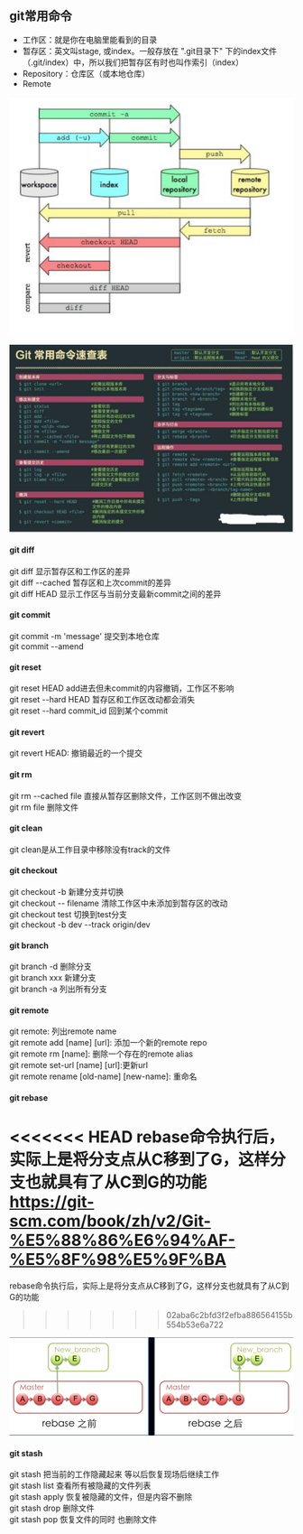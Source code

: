 ## git常用命令
* 工作区：就是你在电脑里能看到的目录
* 暂存区：英文叫stage, 或index。一般存放在 ".git目录下" 下的index文件（.git/index）中，所以我们把暂存区有时也叫作索引（index）
* Repository：仓库区（或本地仓库）
* Remote

![](assets/799705ed.png)

![](assets/295d96d6.png)

#### git diff  
git diff 显示暂存区和工作区的差异  
git diff --cached 暂存区和上次commit的差异  
git diff HEAD  显示工作区与当前分支最新commit之间的差异  
#### git commit 
git commit -m 'message' 提交到本地仓库  
git commit --amend 
#### git reset
git reset HEAD  add进去但未commit的内容撤销，工作区不影响  
git reset --hard HEAD 暂存区和工作区改动都会消失  
git reset --hard commit_id 回到某个commit
#### git revert
git revert HEAD: 撤销最近的一个提交
#### git rm
git rm --cached file 直接从暂存区删除文件，工作区则不做出改变  
git rm file  删除文件 
#### git clean 
git clean是从工作目录中移除没有track的文件
#### git checkout
git checkout -b 新建分支并切换  
git checkout -- filename 清除工作区中未添加到暂存区的改动   
git checkout test 切换到test分支  
git checkout -b dev --track origin/dev 
#### git branch
git branch -d 删除分支  
git branch xxx 新建分支  
git branch -a 列出所有分支 
#### git remote  
git remote: 列出remote name  
git remote add [name] [url]: 添加一个新的remote repo  
git remote rm [name]: 删除一个存在的remote alias  
git remote set-url [name] [url]:更新url  
git remote rename [old-name] [new-name]: 重命名  
#### git rebase
<<<<<<< HEAD
rebase命令执行后，实际上是将分支点从C移到了G，这样分支也就具有了从C到G的功能  
https://git-scm.com/book/zh/v2/Git-%E5%88%86%E6%94%AF-%E5%8F%98%E5%9F%BA
=======
rebase命令执行后，实际上是将分支点从C移到了G，这样分支也就具有了从C到G的功能
>>>>>>> 02aba6c2bfd3f2efba886564155b554b53e6a722

![](assets/f0b58ec3.png)

#### git stash
git stash 把当前的工作隐藏起来 等以后恢复现场后继续工作  
git stash list 查看所有被隐藏的文件列表  
git stash apply 恢复被隐藏的文件，但是内容不删除  
git stash drop 删除文件  
git stash pop 恢复文件的同时 也删除文件
